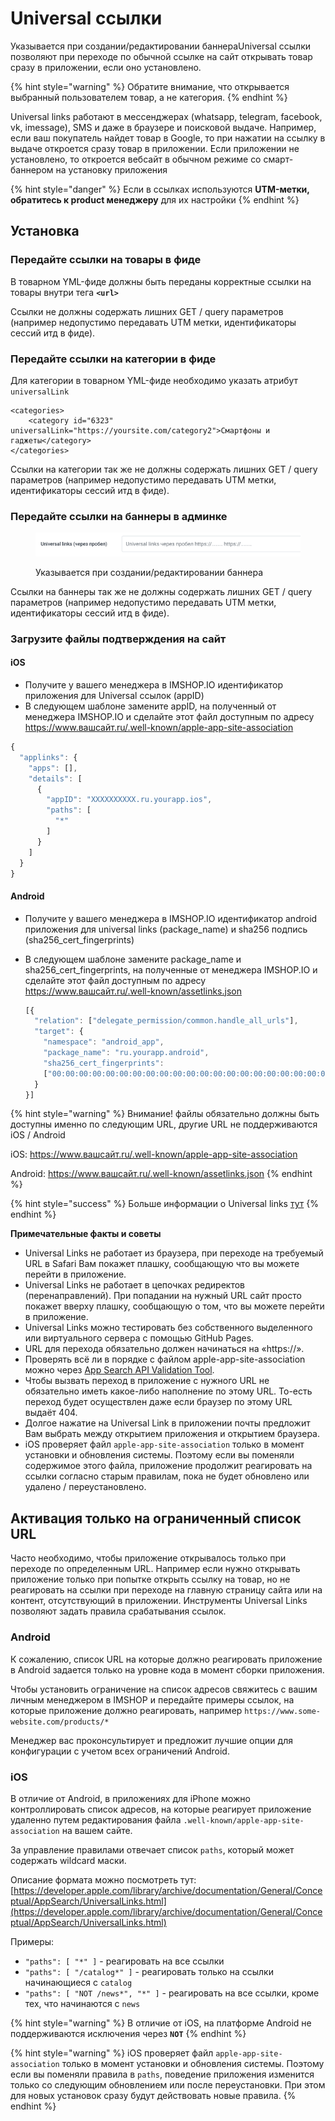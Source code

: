 # Universal ссылки

Указывается при создании/редактировании баннераUniversal ссылки позволяют при переходе по обычной ссылке на сайт открывать товар сразу в приложении, если оно установлено.&#x20;

{% hint style="warning" %}
Обратите внимание, что открывается выбранный пользователем товар, а не категория.
{% endhint %}

Universal links работают в мессенджерах (whatsapp, telegram, facebook, vk, imessage), SMS и даже в браузере и поисковой выдаче. Например, если ваш покупатель найдет товар в Google, то при нажатии на ссылку в выдаче откроется сразу товар в приложении. Если приложении не установлено, то откроется вебсайт в обычном режиме со смарт-баннером на установку приложения

{% hint style="danger" %}
Если в ссылках используются **UTM-метки, обратитесь к product менеджеру** для их настройки&#x20;
{% endhint %}

## Установка

### Передайте ссылки на товары в фиде

В товарном YML-фиде должны быть переданы корректные ссылки на товары внутри тега **`<url>`**&#x20;

Ссылки не должны содержать лишних GET  / query параметров (например недопустимо передавать UTM метки, идентификаторы сессий итд в фиде).

### Передайте ссылки на категории в фиде

Для категории в товарном YML-фиде необходимо указать атрибут `universalLink`&#x20;

```markup
<categories>
    <category id="6323" universalLink="https://yoursite.com/category2">Смартфоны и гаджеты</category>
</categories>
```

Ссылки на категории так же не должны содержать лишних GET  / query параметров (например недопустимо передавать UTM метки, идентификаторы сессий итд в фиде).

### Передайте ссылки на баннеры в админке

<figure><img src="../.gitbook/assets/image (8).png" alt=""><figcaption><p>Указывается при создании/редактировании баннера</p></figcaption></figure>

Ссылки на баннеры так же не должны содержать лишних GET  / query параметров (например недопустимо передавать UTM метки, идентификаторы сессий итд в фиде).

### Загрузите файлы подтверждения на сайт

#### iOS

* Получите у вашего менеджера в IMSHOP.IO идентификатор приложения для Universal ссылок (appID)
* В следующем шаблоне замените appID, на полученный от менеджера IMSHOP.IO и сделайте этот файл доступным по адресу https://www.вашсайт.ru/.well-known/apple-app-site-association

```javascript
{
  "applinks": {
    "apps": [],
    "details": [
      {
        "appID": "XXXXXXXXXX.ru.yourapp.ios",
        "paths": [
          "*"
        ]
      }
    ]
  }
}
```

#### Android

* Получите у вашего менеджера в IMSHOP.IO идентификатор android приложения для universal links (package\_name) и sha256 подпись (sha256\_cert\_fingerprints)
*   В следующем шаблоне замените package\_name и sha256\_cert\_fingerprints, на полученные от менеджера IMSHOP.IO и сделайте этот файл доступным по адресу https://www.вашсайт.ru/.well-known/assetlinks.json

    ```javascript
    [{
      "relation": ["delegate_permission/common.handle_all_urls"],
      "target": {
        "namespace": "android_app",
        "package_name": "ru.yourapp.android",
        "sha256_cert_fingerprints":
        ["00:00:00:00:00:00:00:00:00:00:00:00:00:00:00:00:00:00:00:00:00:00:00:00:00:00:00:00:00:00:00:00"]
      }
    }]
    ```

{% hint style="warning" %}
Внимание! файлы обязательно должны быть доступны именно по следующим URL, другие URL не поддерживаются iOS / Android

iOS: https://www.вашсайт.ru/.well-known/apple-app-site-association

Android: https://www.вашсайт.ru/.well-known/assetlinks.json
{% endhint %}

{% hint style="success" %}
Больше информации о Universal links [тут](https://habr.com/ru/post/423315/)
{% endhint %}

**Примечательные факты и советы**

* Universal Links не работает из браузера, при переходе на требуемый URL в Safari Вам покажет плашку, сообщающую что вы можете перейти в приложение.
* Universal Links не работает в цепочках редиректов (перенаправлений). При попадании на нужный URL сайт просто покажет вверху плашку, сообщающую о том, что вы можете перейти в приложение.
* Universal Links можно тестировать без собственного выделенного или виртуального сервера с помощью GitHub Pages.
* URL для перехода обязательно должен начинаться на «https://».
* Проверять всё ли в порядке с файлом apple-app-site-association можно через [App Search API Validation Tool](https://search.developer.apple.com/appsearch-validation-tool/).
* Чтобы вызвать переход в приложение с нужного URL не обязательно иметь какое-либо наполнение по этому URL. То-есть переход будет осуществлен даже если браузер по этому URL выдаёт 404.
* Долгое нажатие на Universal Link в приложении почты предложит Вам выбрать между открытием приложения и открытием браузера.
* iOS проверяет файл `apple-app-site-association` только в момент установки и обновления системы. Поэтому если вы поменяли содержимое этого файла, приложение продолжит реагировать на ссылки согласно старым правилам, пока не будет обновлено или удалено / переустановлено.

## Активация только на ограниченный список URL

Часто необходимо, чтобы приложение открывалось только при переходе по определенным URL. Например если нужно открывать приложение только при попытке открыть ссылку на товар, но не реагировать на ссылки при переходе на главную страницу сайта или на контент, отсутствующий в приложении. Инструменты Universal Links позволяют задать правила срабатывания ссылок.

### Android

К сожалению, список URL на которые должно реагировать приложение в Android задается только на уровне кода в момент сборки приложения.

Чтобы установить ограничение на список адресов свяжитесь с вашим личным менеджером в IMSHOP и передайте примеры ссылок, на которые приложение должно реагировать, например `https://www.some-website.com/products/*`

Менеджер вас проконсультирует и предложит лучшие опции для конфигурации с учетом всех ограничений Android.

### iOS

В отличие от Android, в приложениях для iPhone можно контроллировать список адресов, на которые реагирует приложение удаленно путем редактирования файла `.well-known/apple-app-site-association` на вашем сайте.

За управление правилами отвечает список `paths`, который может содержать wildcard маски.

Описание формата можно посмотреть тут: [https://developer.apple.com/library/archive/documentation/General/Conceptual/AppSearch/UniversalLinks.html](https://developer.apple.com/library/archive/documentation/General/Conceptual/AppSearch/UniversalLinks.html)

Примеры:

* `"paths": [ "*" ]` - реагировать на все ссылки
* `"paths": [ "/catalog*" ]` - реагировать только на ссылки начинающиеся с `catalog`
* `"paths": [ "NOT /news*", "*" ]` - реагировать на все ссылки, кроме тех, что начинаются с `news`

{% hint style="warning" %}
В отличие от iOS, на платформе Android не поддерживаются исключения через **`NOT`**
{% endhint %}

{% hint style="warning" %}
iOS проверяет файл `apple-app-site-association` только в момент установки и обновления системы. Поэтому если вы поменяли правила в `paths`, поведение приложения изменится только со следующим обновлением или после переустановки. При этом для новых установок сразу будут действовать новые правила.
{% endhint %}

